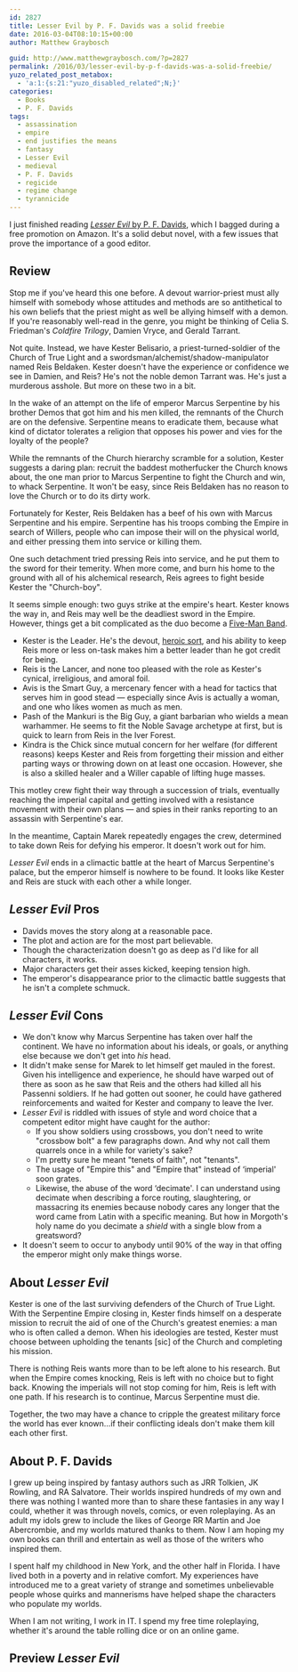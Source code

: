 ```yaml
---
id: 2827
title: Lesser Evil by P. F. Davids was a solid freebie
date: 2016-03-04T08:10:15+00:00
author: Matthew Graybosch

guid: http://www.matthewgraybosch.com/?p=2827
permalink: /2016/03/lesser-evil-by-p-f-davids-was-a-solid-freebie/
yuzo_related_post_metabox:
  - 'a:1:{s:21:"yuzo_disabled_related";N;}'
categories:
  - Books
  - P. F. Davids
tags:
  - assassination
  - empire
  - end justifies the means
  - fantasy
  - Lesser Evil
  - medieval
  - P. F. Davids
  - regicide
  - regime change
  - tyrannicide
---
```

I just finished reading [_Lesser Evil_ by P. F. Davids](http://www.pfdavids.com/lesser-evil/), which I bagged during a free promotion on Amazon. It's a solid debut novel, with a few issues that prove the importance of a good editor.

## Review

Stop me if you've heard this one before. A devout warrior-priest must ally himself with somebody whose attitudes and methods are so antithetical to his own beliefs that the priest might as well be allying himself with a demon. If you're reasonably well-read in the genre, you might be thinking of Celia S. Friedman's _Coldfire Trilogy_, Damien Vryce, and Gerald Tarrant.

Not quite. Instead, we have Kester Belisario, a priest-turned-soldier of the Church of True Light and a swordsman/alchemist/shadow-manipulator named Reis Beldaken. Kester doesn't have the experience or confidence we see in Damien, and Reis? He's not the noble demon Tarrant was. He's just a murderous asshole. But more on these two in a bit.

In the wake of an attempt on the life of emperor Marcus Serpentine by his brother Demos that got him and his men killed, the remnants of the Church are on the defensive. Serpentine means to eradicate them, because what kind of dictator tolerates a religion that opposes his power and vies for the loyalty of the people?

While the remnants of the Church hierarchy scramble for a solution, Kester suggests a daring plan: recruit the baddest motherfucker the Church knows about, the one man prior to Marcus Serpentine to fight the Church and win, to whack Serpentine. It won't be easy, since Reis Beldaken has no reason to love the Church or to do its dirty work.

Fortunately for Kester, Reis Beldaken has a beef of his own with Marcus Serpentine and his empire. Serpentine has his troops combing the Empire in search of Willers, people who can impose their will on the physical world, and either pressing them into service or killing them.

One such detachment tried pressing Reis into service, and he put them to the sword for their temerity. When more come, and burn his home to the ground with all of his alchemical research, Reis agrees to fight beside Kester the "Church-boy".

It seems simple enough: two guys strike at the empire's heart. Kester knows the way in, and Reis may well be the deadliest sword in the Empire. However, things get a bit complicated as the duo become a [Five-Man Band](http://tvtropes.org/pmwiki/pmwiki.php/Main/FiveManBand).

  * Kester is the Leader. He's the devout, [heroic sort](http://tvtropes.org/pmwiki/pmwiki.php/Main/TheHero), and his ability to keep Reis more or less on-task makes him a better leader than he got credit for being.
  * Reis is the Lancer, and none too pleased with the role as Kester's cynical, irreligious, and amoral foil.
  * Avis is the Smart Guy, a mercenary fencer with a head for tactics that serves him in good stead &#8212; especially since Avis is actually a woman, and one who likes women as much as men.
  * Pash of the Mankuri is the Big Guy, a giant barbarian who wields a mean warhammer. He seems to fit the Noble Savage archetype at first, but is quick to learn from Reis in the Iver Forest.
  * Kindra is the Chick since mutual concern for her welfare (for different reasons) keeps Kester and Reis from forgetting their mission and either parting ways or throwing down on at least one occasion. However, she is also a skilled healer and a Willer capable of lifting huge masses.

This motley crew fight their way through a succession of trials, eventually reaching the imperial capital and getting involved with a resistance movement with their own plans &#8212; and spies in their ranks reporting to an assassin with Serpentine's ear.

In the meantime, Captain Marek repeatedly engages the crew, determined to take down Reis for defying his emperor. It doesn't work out for him.

_Lesser Evil_ ends in a climactic battle at the heart of Marcus Serpentine's palace, but the emperor himself is nowhere to be found. It looks like Kester and Reis are stuck with each other a while longer.

## _Lesser Evil_ Pros

  * Davids moves the story along at a reasonable pace.
  * The plot and action are for the most part believable.
  * Though the characterization doesn't go as deep as I'd like for all characters, it works.
  * Major characters get their asses kicked, keeping tension high.
  * The emperor's disappearance prior to the climactic battle suggests that he isn't a complete schmuck.

## _Lesser Evil_ Cons

  * We don't know why Marcus Serpentine has taken over half the continent. We have no information about his ideals, or goals, or anything else because we don't get into _his_ head.
  * It didn't make sense for Marek to let himself get mauled in the forest. Given his intelligence and experience, he should have warped out of there as soon as he saw that Reis and the others had killed all his Passenni soldiers. If he had gotten out sooner, he could have gathered reinforcements and waited for Kester and company to leave the Iver.
  * _Lesser Evil_ is riddled with issues of style and word choice that a competent editor might have caught for the author: 
      * If you show soldiers using crossbows, you don't need to write "crossbow bolt" a few paragraphs down. And why not call them quarrels once in a while for variety's sake?
      * I'm pretty sure he meant "tenets of faith", not "tenants".
      * The usage of "Empire this" and "Empire that" instead of &#8216;imperial' soon grates.
      * Likewise, the abuse of the word &#8216;decimate'. I can understand using decimate when describing a force routing, slaughtering, or massacring its enemies because nobody cares any longer that the word came from Latin with a specific meaning. But how in Morgoth's holy name do you decimate a _shield_ with a single blow from a greatsword?
  * It doesn't seem to occur to anybody until 90% of the way in that offing the emperor might only make things worse.

## About _Lesser Evil_

Kester is one of the last surviving defenders of the Church of True Light. With the Serpentine Empire closing in, Kester finds himself on a desperate mission to recruit the aid of one of the Church's greatest enemies: a man who is often called a demon. When his ideologies are tested, Kester must choose between upholding the tenants [sic] of the Church and completing his mission.

There is nothing Reis wants more than to be left alone to his research. But when the Empire comes knocking, Reis is left with no choice but to fight back. Knowing the imperials will not stop coming for him, Reis is left with one path. If his research is to continue, Marcus Serpentine must die.

Together, the two may have a chance to cripple the greatest military force the world has ever known…if their conflicting ideals don't make them kill each other first.

## About P. F. Davids

I grew up being inspired by fantasy authors such as JRR Tolkien, JK Rowling, and RA Salvatore. Their worlds inspired hundreds of my own and there was nothing I wanted more than to share these fantasies in any way I could, whether it was through novels, comics, or even roleplaying. As an adult my idols grew to include the likes of George RR Martin and Joe Abercrombie, and my worlds matured thanks to them. Now I am hoping my own books can thrill and entertain as well as those of the writers who inspired them.

I spent half my childhood in New York, and the other half in Florida. I have lived both in a poverty and in relative comfort. My experiences have introduced me to a great variety of strange and sometimes unbelievable people whose quirks and mannerisms have helped shape the characters who populate my worlds.

When I am not writing, I work in IT. I spend my free time roleplaying, whether it's around the table rolling dice or on an online game.

## Preview _Lesser Evil_